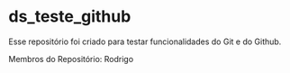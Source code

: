 # ds_teste_github
Esse repositório foi criado para testar funcionalidades do Git e do Github.

Membros do Repositório: Rodrigo

